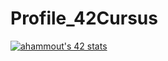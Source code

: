 # Profile_42Cursus
[![ahammout's 42 stats](https://badge.mediaplus.ma/binary/ahammout)](https://github.com/oakoudad/badge42)

